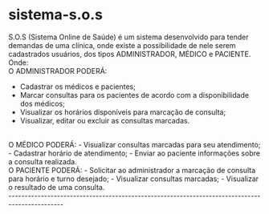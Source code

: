 # sistema-s.o.s

S.O.S (Sistema Online de Saúde) é um sistema desenvolvido para tender demandas de uma clínica, onde existe a possibilidade de nele serem cadastrados usuários, dos tipos ADMINISTRADOR, MÉDICO e PACIENTE. Onde:
<br>
O ADMINISTRADOR PODERÁ:
 - Cadastrar os médicos e pacientes;
 - Marcar consultas para os pacientes de acordo com a disponibilidade dos médicos;
 - Visualizar os horários disponíveis para marcação de consulta;
 - Visualizar, editar ou excluir as consultas marcadas.
<br>
O MÉDICO PODERÁ:
 - Visualizar consultas marcadas para seu atendimento;
 - Cadastrar horário de atendimento;
 - Enviar ao paciente informações sobre a consulta realizada.
<br>
O PACIENTE PODERÁ:
 - Solicitar ao administrador a marcação de consulta para horário e turno desejado;
 - Visualizar consultas marcadas;
 - Visualizar o resultado de uma consulta.
<br>
-----------------------------------------------------------------------------------------------
